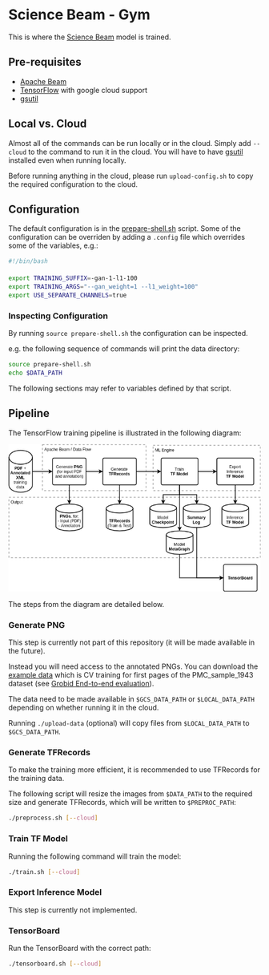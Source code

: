 Science Beam - Gym
==================

This is where the [Science Beam](https://github.com/elifesciences/sciencebeam) model is trained.

Pre-requisites
--------------

* [Apache Beam](https://beam.apache.org/)
* [TensorFlow](https://www.tensorflow.org/) with google cloud support
* [gsutil](https://cloud.google.com/storage/docs/gsutil)

Local vs. Cloud
---------------

Almost all of the commands can be run locally or in the cloud. Simply add `--cloud` to the command to run it in the cloud. You will have to have [gsutil](https://cloud.google.com/storage/docs/gsutil) installed even when running locally.

Before running anything in the cloud, please run `upload-config.sh` to copy the required configuration to the cloud.

Configuration
-------------

The default configuration is in the [prepare-shell.sh](prepare-shell.sh) script. Some of the configuration can be overriden by adding a `.config` file which overrides some of the variables, e.g.:
```bash
#!/bin/bash

export TRAINING_SUFFIX=-gan-1-l1-100
export TRAINING_ARGS="--gan_weight=1 --l1_weight=100"
export USE_SEPARATE_CHANNELS=true
```

### Inspecting Configuration

By running `source prepare-shell.sh` the configuration can be inspected.

e.g. the following sequence of commands will print the data directory:
```bash
source prepare-shell.sh
echo $DATA_PATH
```

The following sections may refer to variables defined by that script.

Pipeline
--------

The TensorFlow training pipeline is illustrated in the following diagram:

![TensorFlow Training Pipeline](doc/pdf-xml-tf-training-pipeline.png)

The steps from the diagram are detailed below.

### Generate PNG

This step is currently not part of this repository (it will be made available in the future).

Instead you will need access to the annotated PNGs. You can download the [example data](https://storage.googleapis.com/elife-public-data/PMC_sample_1943-page1-cv-training-data.zip) which is CV training for first pages of the PMC_sample_1943 dataset (see [Grobid End-to-end evaluation](https://grobid.readthedocs.io/en/latest/End-to-end-evaluation/)).

The data need to be made available in `$GCS_DATA_PATH` or `$LOCAL_DATA_PATH` depending on whether running it in the cloud.

Running `./upload-data` (optional) will copy files from `$LOCAL_DATA_PATH` to `$GCS_DATA_PATH`.

### Generate TFRecords

To make the training more efficient, it is recommended to use TFRecords for the training data.

The following script will resize the images from `$DATA_PATH` to the required size and generate TFRecords, which will be written to `$PREPROC_PATH`:

```bash
./preprocess.sh [--cloud]
```

### Train TF Model

Running the following command will train the model:

```bash
./train.sh [--cloud]
```

### Export Inference Model

This step is currently not implemented.

### TensorBoard

Run the TensorBoard with the correct path:

```bash
./tensorboard.sh [--cloud]
```
